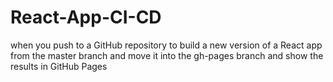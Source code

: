 # React-App-CI-CD
when you push to a GitHub repository to build a new version of a React app from the master branch and move it into the gh-pages branch and show the results in GitHub Pages
